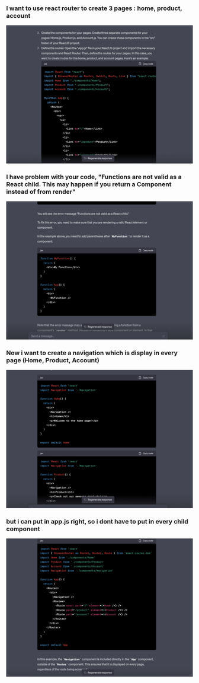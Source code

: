 ### I want to use react router to create 3 pages : home, product, account

![alt text](images/Screenshot%202023-04-15%20at%2009.46.21.png)

### I have problem with your code,  "Functions are not valid as a React child. This may happen if you return a Component instead of from render"

![alt text](images/Screenshot%202023-04-15%20at%2010.26.37.png)

### Now i want to create a navigation which is display in every page (Home, Product, Account)

![alt text](images/Screenshot%202023-04-15%20at%2010.37.20.png)

### but i can put <Navigation> in app.js right, so i dont have to put in every child component

![alt text](images/Screenshot%202023-04-15%20at%2010.38.04.png)